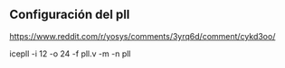 
## Configuración del pll

https://www.reddit.com/r/yosys/comments/3yrq6d/comment/cykd3oo/

icepll -i 12 -o 24 -f pll.v -m -n pll
